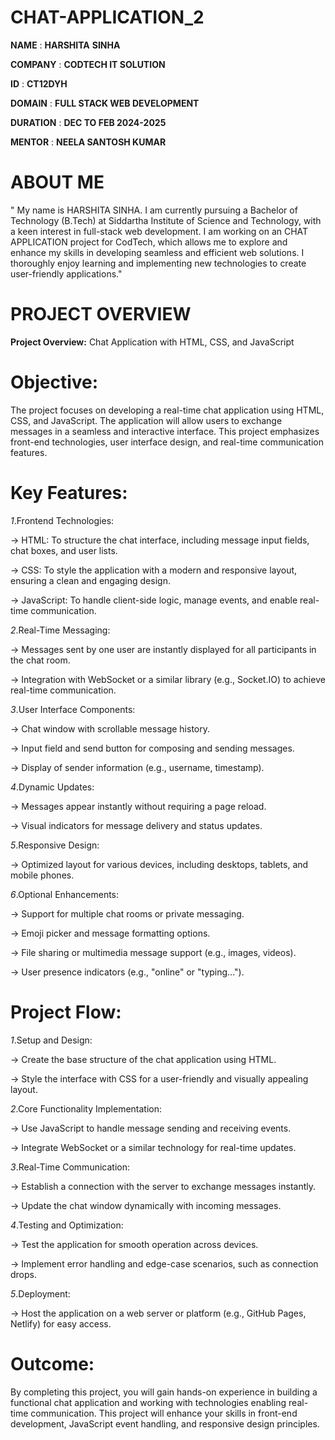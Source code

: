 # CHAT-APPLICATION_2
**NAME** : **HARSHITA** **SINHA**


**COMPANY** : **CODTECH IT SOLUTION**

**ID** : **CT12DYH**

**DOMAIN** : **FULL STACK WEB DEVELOPMENT**

**DURATION** : **DEC TO FEB 2024-2025**

**MENTOR** : **NEELA SANTOSH KUMAR**

# ABOUT ME
" My name is HARSHITA SINHA. I am currently pursuing a Bachelor of Technology (B.Tech) at Siddartha Institute of Science and Technology, with a keen interest in full-stack web development. I am working on an CHAT APPLICATION project for CodTech, which allows me to explore and enhance my skills in developing seamless and efficient web solutions. I thoroughly enjoy learning and implementing new technologies to create user-friendly applications."

# PROJECT OVERVIEW

**Project Overview:** Chat Application with HTML, CSS, and JavaScript

# Objective:

The project focuses on developing a real-time chat application using HTML, CSS, and JavaScript. The application will allow users to exchange messages in a seamless and interactive interface. This project emphasizes front-end technologies, user interface design, and real-time communication features.

# Key Features:

*1*.Frontend Technologies:

-> HTML: To structure the chat interface, including message input fields, chat boxes, and user lists.

-> CSS: To style the application with a modern and responsive layout, ensuring a clean and engaging design.

-> JavaScript: To handle client-side logic, manage events, and enable real-time communication.

*2*.Real-Time Messaging:

-> Messages sent by one user are instantly displayed for all participants in the chat room.

-> Integration with WebSocket or a similar library (e.g., Socket.IO) to achieve real-time communication.

*3*.User Interface Components:

-> Chat window with scrollable message history.

-> Input field and send button for composing and sending messages.

-> Display of sender information (e.g., username, timestamp).

*4*.Dynamic Updates:

-> Messages appear instantly without requiring a page reload.

-> Visual indicators for message delivery and status updates.

*5*.Responsive Design:

-> Optimized layout for various devices, including desktops, tablets, and mobile phones.

*6*.Optional Enhancements:

-> Support for multiple chat rooms or private messaging.

-> Emoji picker and message formatting options.

-> File sharing or multimedia message support (e.g., images, videos).

-> User presence indicators (e.g., "online" or "typing...").

# Project Flow:

*1*.Setup and Design:

-> Create the base structure of the chat application using HTML.

-> Style the interface with CSS for a user-friendly and visually appealing layout.

*2*.Core Functionality Implementation:

-> Use JavaScript to handle message sending and receiving events.

-> Integrate WebSocket or a similar technology for real-time updates.

*3*.Real-Time Communication:

-> Establish a connection with the server to exchange messages instantly.

-> Update the chat window dynamically with incoming messages.

*4*.Testing and Optimization:

-> Test the application for smooth operation across devices.

-> Implement error handling and edge-case scenarios, such as connection drops.

*5*.Deployment:

-> Host the application on a web server or platform (e.g., GitHub Pages, Netlify) for easy access.

# Outcome:
By completing this project, you will gain hands-on experience in building a functional chat application and working with technologies enabling real-time communication. This project will enhance your skills in front-end development, JavaScript event handling, and responsive design principles.







